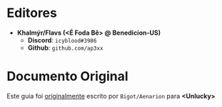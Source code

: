 # Editores

* __Khalmýr/Flavs (&lt;É Foda Bê&gt; @ Benedicion-US)__
    * __Discord__: `icyblood#3986`
    * __Github__: `github.com/ap3xx`

# Documento Original

Este guia foi [originalmente](https://docs.google.com/document/d/1Y-vf4s3fPpHBJnurudGfSJMP13-NKUWoP5iGr8F4XVQ) escrito por `Bigot/Aenarion` para __&lt;Unlucky&gt;__
